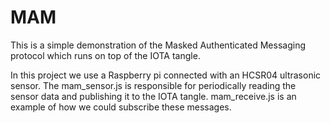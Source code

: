 # MAM
This is a simple demonstration of the Masked Authenticated Messaging protocol which runs on top of the IOTA tangle.

In this project we use a Raspberry pi connected with an HCSR04 ultrasonic sensor. The mam_sensor.js is responsible for periodically reading the sensor data and publishing it to the IOTA tangle. mam_receive.js is an example of how we could subscribe these messages. 
